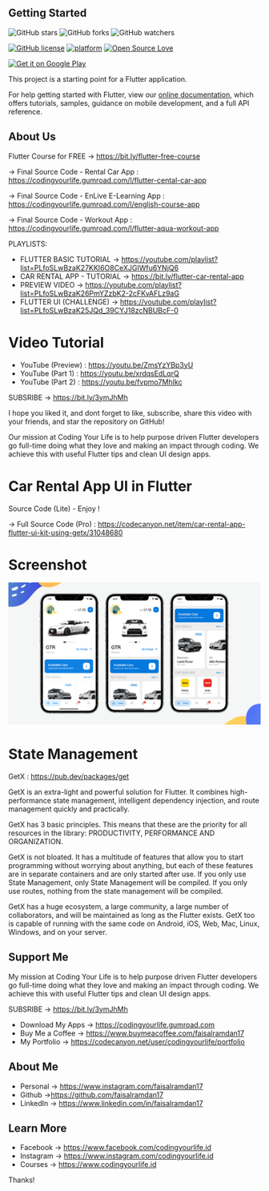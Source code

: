 ## Getting Started

![GitHub stars](https://img.shields.io/github/stars/faisalramdan17/car_rental_lite?style=social)
![GitHub forks](https://img.shields.io/github/forks/faisalramdan17/car_rental_lite?style=social)
![GitHub watchers](https://img.shields.io/github/watchers/faisalramdan17/car_rental_lite?style=social)

[![GitHub license](https://img.shields.io/badge/License-MIT-blue.svg)](LICENSE)
[![platform](https://img.shields.io/badge/platform-Flutter-blue.svg)](https://flutter.dev/)
[![Open Source Love](https://badges.frapsoft.com/os/v2/open-source.svg?v=103)](https://github.com/faisalramdan17)


[<img src="https://play.google.com/intl/en_us/badges/images/generic/en-play-badge.png" alt="Get it on Google Play" height=
"80">](https://play.google.com/store/apps/details?id=id.codingyourlife.carrental)

This project is a starting point for a Flutter application.

For help getting started with Flutter, view our
[online documentation](https://flutter.dev/docs), which offers tutorials,
samples, guidance on mobile development, and a full API reference.


## About Us

Flutter Course for FREE → https://bit.ly/flutter-free-course

→ Final Source Code - Rental Car App : 
https://codingyourlife.gumroad.com/l/flutter-cental-car-app

→ Final Source Code - EnLive E-Learning App : 
https://codingyourlife.gumroad.com/l/english-course-app

→ Final Source Code - Workout App : 
https://codingyourlife.gumroad.com/l/flutter-aqua-workout-app

PLAYLISTS:
- FLUTTER BASIC TUTORIAL → https://youtube.com/playlist?list=PLfoSLwBzaK27KKI6O8CeXJGIWfu6YNjQ6
- CAR RENTAL APP - TUTORIAL → https://bit.ly/flutter-car-rental-app
- PREVIEW VIDEO  → https://youtube.com/playlist?list=PLfoSLwBzaK26PmYZzbK2-2cFKvAFLz9aG
- FLUTTER UI (CHALLENGE)  → https://youtube.com/playlist?list=PLfoSLwBzaK25JQd_39CYJ18zcNBUBcF-0



# Video Tutorial
- YouTube (Preview) : https://youtu.be/ZmsYzYBp3yU
- YouTube (Part 1)  : https://youtu.be/xrdqsEdLqrQ
- YouTube (Part 2)  : https://youtu.be/fvpmo7MhIkc

SUBSRIBE → https://bit.ly/3ymJhMh

I hope you liked it, and dont forget to like, subscribe, share this video with your friends, and star the repository on GitHub!

Our mission at Coding Your Life is to help purpose driven Flutter developers go full-time doing what they love and making an impact through coding. We achieve this with useful Flutter tips and clean UI design apps.

# Car Rental App UI in Flutter
Source Code (Lite) - Enjoy !

→ Full Source Code (Pro) :
https://codecanyon.net/item/car-rental-app-flutter-ui-kit-using-getx/31048680

# Screenshot
<p>
    <a target="_blank" rel="noopener noreferrer" href="https://raw.githubusercontent.com/faisalramdan17/car_rental_lite/main/assets/screenshots/home.png"><img src="https://raw.githubusercontent.com/faisalramdan17/car_rental_lite/main/assets/screenshots/home.png" style="max-width:100%;"></a>
</p>

# State Management
GetX : https://pub.dev/packages/get

GetX is an extra-light and powerful solution for Flutter. It combines high-performance state management, intelligent dependency injection, and route management quickly and practically.

GetX has 3 basic principles. This means that these are the priority for all resources in the library: PRODUCTIVITY, PERFORMANCE AND ORGANIZATION.

GetX is not bloated. It has a multitude of features that allow you to start programming without worrying about anything, but each of these features are in separate containers and are only started after use. If you only use State Management, only State Management will be compiled. If you only use routes, nothing from the state management will be compiled.

GetX has a huge ecosystem, a large community, a large number of collaborators, and will be maintained as long as the Flutter exists. GetX too is capable of running with the same code on Android, iOS, Web, Mac, Linux, Windows, and on your server.

## Support Me

My mission at Coding Your Life is to help purpose driven Flutter developers go full-time doing what they love and making an impact through coding. We achieve this with useful Flutter tips and clean UI design apps.

SUBSRIBE → https://bit.ly/3ymJhMh

- Download My Apps → https://codingyourlife.gumroad.com
- Buy Me a Coffee → https://www.buymeacoffee.com/faisalramdan17
- My Portfolio → https://codecanyon.net/user/codingyourlife/portfolio

## About Me
- Personal → https://www.instagram.com/faisalramdan17 
- Github →https://github.com/faisalramdan17
- LinkedIn → https://www.linkedin.com/in/faisalramdan17

## Learn More
- Facebook → https://www.facebook.com/codingyourlife.id
- Instagram → https://www.instagram.com/codingyourlife.id
- Courses → https://www.codingyourlife.id

Thanks!


